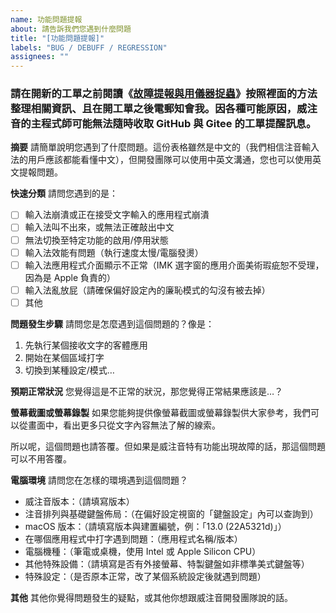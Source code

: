 ```yaml
---
name: 功能問題提報
about: 請告訴我們您遇到什麼問題
title: "[功能問題提報]"
labels: "BUG / DEBUFF / REGRESSION"
assignees: ""
---
```


### **請在開新的工單之前閱讀《[故障提報與用儀器捉蟲](https://vchewing.github.io/BUGREPORT.html)》按照裡面的方法整理相關資訊、且在開工單之後電郵知會我。因各種可能原因，威注音的主程式師可能無法隨時收取 GitHub 與 Gitee 的工單提醒訊息。**

**摘要**
請簡單說明您遇到了什麼問題。這份表格雖然是中文的（我們相信注音輸入法的用戶應該都能看懂中文），但開發團隊可以使用中英文溝通，您也可以使用英文提報問題。

**快速分類**
請問您遇到的是：

- [ ] 輸入法崩潰或正在接受文字輸入的應用程式崩潰
- [ ] 輸入法叫不出來，或無法正確敲出中文
- [ ] 無法切換至特定功能的啟用/停用狀態
- [ ] 輸入法效能有問題（執行速度太慢/電腦發燙）
- [ ] 輸入法應用程式介面顯示不正常（IMK 選字窗的應用介面美術瑕疵恕不受理，因為是 Apple 負責的）
- [ ] 輸入法亂放屁（請確保偏好設定內的廉恥模式的勾沒有被去掉）
- [ ] 其他

**問題發生步驟**
請問您是怎麼遇到這個問題的？像是：

1. 先執行某個接收文字的客體應用
2. 開始在某個區域打字
3. 切換到某種設定/模式…

**預期正常狀況**
您覺得這是不正常的狀況，那您覺得正常結果應該是…？

**螢幕截圖或螢幕錄製**
如果您能夠提供像螢幕截圖或螢幕錄製供大家參考，我們可以從畫面中，看出更多只從文字內容無法了解的線索。

所以呢，這個問題也請答覆。但如果是威注音特有功能出現故障的話，那這個問題可以不用答覆。

**電腦環境**
請問您在怎樣的環境遇到這個問題？

- 威注音版本：（請填寫版本）
- 注音排列與基礎鍵盤佈局：（在偏好設定視窗的「鍵盤設定」內可以查詢到）
- macOS 版本：（請填寫版本與建置編號，例：「13.0 (22A5321d)」）
- 在哪個應用程式中打字遇到問題：（應用程式名稱/版本）
- 電腦機種：（筆電或桌機，使用 Intel 或 Apple Silicon CPU）
- 其他特殊設備：（請填寫是否有外接螢幕、特製鍵盤如非標準美式鍵盤等）
- 特殊設定：（是否原本正常，改了某個系統設定後就遇到問題）

**其他**
其他你覺得問題發生的疑點，或其他你想跟威注音開發團隊說的話。
